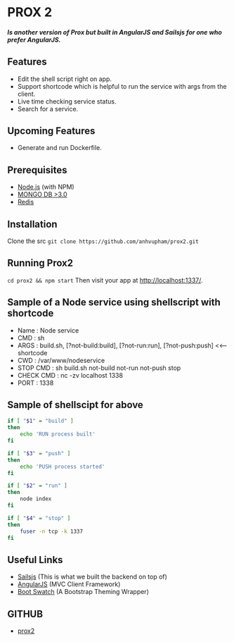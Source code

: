 
# PROX 2
##### Is another version of Prox but built in AngularJS and Sailsjs for one who prefer AngularJS.

## Features
* Edit the shell script right on app.
* Support shortcode which is helpful to run the service with args from the client.
* Live time checking service status.
* Search for a service.

## Upcoming Features
* Generate and run Dockerfile.

## Prerequisites
* [Node.js](http://nodejs.org/) (with NPM)
* [MONGO DB >3.0](http://www.mongodb.org/)
* [Redis](http://www.redis.io/)

## Installation 
Clone the src
`git clone https://github.com/anhvupham/prox2.git`

## Running Prox2
`cd prox2 && npm start`
Then visit your app at [http://localhost:1337/](http://localhost:1337/).

## Sample of a Node service using shellscript with shortcode
* Name : Node service
* CMD : sh
* ARGS : build.sh, [?not-build:build], [?not-run:run], [?not-push:push] <<-- shortcode
* CWD : /var/www/nodeservice
* STOP CMD : sh build.sh not-build not-run not-push stop
* CHECK CMD : nc -zv localhost 1338 
* PORT : 1338

## Sample of shellscipt for above
```sh
if [ "$1" = "build" ]
then
    echo 'RUN process built'
fi

if [ "$3" = "push" ]
then
    echo 'PUSH process started'
fi

if [ "$2" = "run" ]
then
    node index
fi

if [ "$4" = "stop" ]
then
    fuser -n tcp -k 1337
fi
```

## Useful Links
* [Sailsjs](http://sailsjs.org/) (This is what we built the backend on top of)
* [AngularJS](https://angularjs.org/) (MVC Client Framework)
* [Boot Swatch](http://bootswatch.com/) (A Bootstrap Theming Wrapper)

## GITHUB
* [prox2](https://github.com/anhvupham/prox2) 
